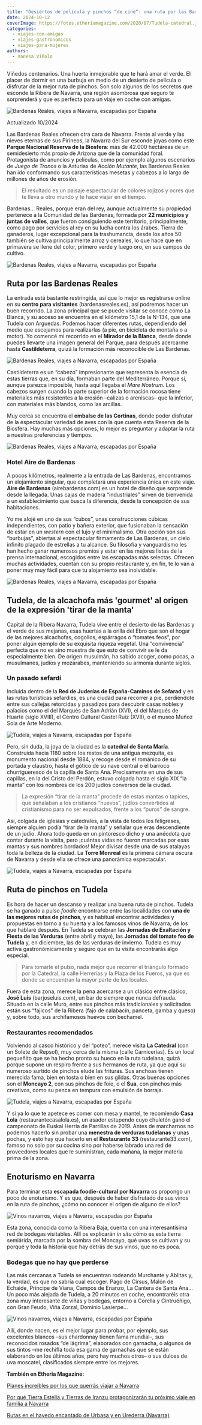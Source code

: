 ```yaml
---
title: "Desiertos de película y pinchos “de cine”: una ruta por las Bardenas Reales y Tudela"
date: 2024-10-12
coverImage: https://fotos.etheriamagazine.com/2020/07/Tudela-catedral.jpg
categories: 
  - viajes-con-amigas
  - viajes-gastronomicos
  - viajes-para-mujeres
authors: 
  - Vanesa Viñolo
---
```


Viñedos centenarios. Una huerta inmejorable que te hará amar el verde. El placer de 
dormir en una burbuja en medio de un desierto de película o disfrutar de la mejor ruta 
de pinchos. Son solo algunos de los secretos que esconde la Ribera de Navarra, una 
región asombrosa que seguro te sorprenderá y que es perfecta para un viaje en coche con 
amigas. 

![Bardenas Reales, viajes a Navarra, escapadas por España](https://fotos.etheriamagazine.com/2020/07/bardenas-ruta.jpg "Bardenas Reales © Marco de Luca")

Actualizado 10/2024 

Las Bardenas Reales ofrecen otra cara de Navarra. Frente al verde y las nieves eternas 
de sus Pirineos, la Navarra del Sur esconde joyas como este **Parque Nacional Reserva de 
la Biosfera**: más de 42.000 hectáreas de un semidesierto más propio de Arizona que de 
la comunidad foral. Protagonista de anuncios y películas, como por ejemplo algunos 
escenarios de _Juego de Tronos_ o la Asturiax de _Acción Mutante_, las Bardenas Reales 
han ido conformando sus características mesetas y cabezos a lo largo de millones de años 
de erosión. 

> El resultado es un paisaje espectacular de colores rojizos y ocres que te lleva a otro 
> mundo y te hace viajar en el tiempo. 

Bardenas… Reales, porque eran del rey, aunque actualmente su propiedad pertenece a la 
Comunidad de las Bardenas, formada por **22 municipios y juntas de valles**, que fueron 
consiguiendo este territorio, principalmente, como pago por servicios al rey en su lucha 
contra los árabes. Tierra de ganaderos, lugar excepcional para la trashumancia, desde 
los años 50 también se cultiva principalmente arroz y cereales, lo que hace que en 
primavera se llene del color, primero verde y luego oro, en sus campos de cultivo. 

![Bardenas Reales, viajes a Navarra, escapadas por España](https://fotos.etheriamagazine.com/2020/07/bardenas-desierto.jpg "Árido paisaje de las Bardenas Reales.")

## Ruta por las Bardenas Reales

La entrada está bastante restringida, así que lo mejor es registrarse online en su 
**centro para visitantes** (bardenasreales.es), así podremos hacer un buen recorrido. La 
zona principal que se puede visitar se conoce como La Blanca, y su acceso se encuentra 
en el kilómetro 15,1 de la N-134, que une Tudela con Arguedas. Podemos hacer diferentes 
rutas, dependiendo del medio que escojamos para realizarlas (a pie, en bicicleta de 
montaña o a motor). Yo comencé mi recorrido en el **Mirador de la Blanca**, desde donde 
puedes llevarte una imagen general del Parque, para después acercarme hasta 
**Castildeterra**, quizá la formación más reconocible de Las Bardenas. 

![Bardenas Reales, viajes a Navarra, escapadas por España](https://fotos.etheriamagazine.com/2020/07/bardenas-monticulo.jpg "Castildeterra en las Bardenas Reales.")

Castildeterra es un “cabezo” impresionante que representa la esencia de estas tierras 
que, en su día, formaban parte del Mediterráneo. Porque sí, aunque parezca imposible, 
hasta aquí llegaba el _Mare Nostrum_. Los cabezos surgen cuando la parte superior de la 
formación rocosa tiene materiales más resistentes a la erosión –calizas o areniscas– que 
la inferior, con materiales más blandos, como las arcillas. 

Muy cerca se encuentra el **embalse de las Cortinas**, donde poder disfrutar de la 
espectacular variedad de aves con la que cuenta esta Reserva de la Biosfera. Hay muchas 
más opciones, lo mejor es preguntar y adaptar la ruta a nuestras preferencias y tiempos. 

![Bardenas Reales, viajes a Navarra, escapadas por España](https://fotos.etheriamagazine.com/2020/07/Bardenas-aires-de-bardenas-burbuja.jpg "Habitación-burbuja para ver las estrellas en el hotel Aire de Bardenas.")

### Hotel Aire de Bardenas

A pocos kilómetros, realmente a la entrada de Las Bardenas, encontramos un alojamiento 
singular, que completará una experiencia única en este viaje. **Aire de Bardenas** 
(airebardenas.com) es un hotel de diseño que sorprende desde la llegada. Unas cajas de 
madera “industriales” sirven de bienvenida a un establecimiento que busca la diferencia, 
desde la concepción de sus habitaciones. 

Yo me alojé en uno de sus “cubos”, unas construcciones cúbicas independientes, con patio 
y bañera exterior, que fusionaban la sensación de estar en un _western_ con el lujo y el 
minimalismo. Otra opción son sus “burbujas”, abiertas al espectacular firmamento de Las 
Bardenas, un cielo infinito plagado de estrellas a tu alcance. Su filosofía y 
vanguardismo les han hecho ganar numerosos premios y estar en las mejores listas de la 
prensa internacional, escogidos entre las escapadas más selectas. Ofrecen muchas 
actividades, cuentan con su propio restaurante y, en fin, te lo van a poner muy muy 
fácil para que tu alojamiento sea inolvidable. 

![Bardenas Reales, viajes a Navarra, escapadas por España](https://fotos.etheriamagazine.com/2020/07/Tudela-alcachofas.jpg "Alcachofas de Navarra.")

## Tudela, de la alcachofa más 'gourmet' al origen de la expresión 'tirar de la manta'

Capital de la Ribera Navarra, Tudela vive entre el desierto de las Bardenas y el verde 
de sus mejanas, esas huertas a la orilla del Ebro que son el hogar de las mejores 
alcachofas, cogollos, espárragos o “tomates feos”, por poner algún ejemplo de su 
exquisita riqueza vegetal. Una “convivencia” perfecta que no es sino muestra de que esto 
de convivir se le da especialmente bien. De origen musulmán, ha sabido acoger, como 
pocas, a musulmanes, judíos y mozárabes, manteniendo su armonía durante siglos. 

### Un pasado sefardí

Incluida dentro de la **Red de Juderías de España-Caminos de Sefarad** y en las rutas 
turísticas sefardíes, es una ciudad para recorrer a pie, perdiéndote entre sus callejas 
retorcidas y pasadizos para descubrir casas nobles y palacios como el del Marqués de San 
Adrián (XVI), el del Marqués de Huarte (siglo XVIII), el Centro Cultural Castel Ruiz 
(XVII), o el museo Muñoz Sola de Arte Moderno. 

![Tudela, viajes a Navarra, escapadas por España](https://fotos.etheriamagazine.com/2020/07/Tudela-catedral.jpg "Catedral de Santa María de Tudela. © Blanca Aldanondo Otamendi")

Pero, sin duda, la joya de la ciudad es la **catedral de Santa María**. Construida hacia 
1180 sobre los restos de una antigua mezquita, es monumento nacional desde 1884, y 
recoge desde el románico de su portada y claustro, hasta el gótico de su nave central o 
el barroco churrigueresco de la capilla de Santa Ana. Precisamente en una de sus 
capillas, en la del Cristo del Perdón, estuvo colgada hasta el siglo XIX “la manta” con 
los nombres de los 200 judíos conversos de la ciudad. 

> La expresión “tirar de la manta” procede de estas mantas o tapices, que señalaban a los 
> cristianos “nuevos”, judíos convertidos al cristianismo para no ser expulsados, frente a 
> los “puros” de sangre. 

Así, colgada de iglesias y catedrales, a la vista de todos los feligreses, siempre 
alguien podía “tirar de la manta” y señalar que eras descendiente de un judío. Ahora 
todo queda en un pintoresco dicho y una anécdota que contar durante la visita, pero 
¡cuántas vidas no fueron marcadas por esas mantas y sus nombres bordados! Mejor divisar 
desde una de sus atalayas toda la belleza de la ciudad. La **Torre Monreal** es la 
primera cámara oscura de Navarra y desde ella se ofrece una panorámica espectacular. 

![Tudela, viajes a Navarra, escapadas por España](https://fotos.etheriamagazine.com/2020/07/Tudela-verduras.jpg "Verduras de Navarra. © Blanca Aldanondo Otamendi")

## Ruta de pinchos en Tudela

Es hora de hacer un descanso y realizar una buena ruta de pinchos. Tudela se ha ganado a 
pulso _foodie_ encontrarse entre las localidades con **una de las mejores rutas de 
pinchos**, y es habitual encontrar actividades y propuestas en torno a su huerta y a los 
famosos vinos de Navarra, de los que hablaré después. En Tudela se celebran las 
**Jornadas de Exaltación y Fiesta de las Verduras** (entre abril y mayo), las **Jornadas 
del tomate feo de Tudela** y, en diciembre, las de las verduras de invierno. Tudela es 
muy activa gastronómicamente y seguro que en tu visita encontrarás algo especial. 

> Para tomarle el pulso, nada mejor que recorrer el triángulo formado por la Catedral, la 
> calle Herrerías y la Plaza de los Fueros, ya que es donde se encuentran la mayor parte 
> de los locales. 

Fuera de esta zona, merece la pena acercarse a un clásico entre clásico, **José Luis** 
(barjoseluis.com), un bar de siempre que nunca defrauda. Situado en la calle Muro, entre 
sus pinchos más tradicionales y solicitados están sus “fajicos” de la Ribera (fajo de 
calabacín, panceta, gamba y queso) y, sobre todo, sus archifamosos huevos con bechamel. 

### Restaurantes recomendados

Volviendo al casco histórico y del “poteo”, merece visita **La Catedral** (con un Solete 
de Repsol), muy cerca de la misma (calle Carnicerías). Es un local pequeñito que se ha 
hecho pronto su hueco en la ruta tudelana, quizá porque supone un respiro frente a sus 
hermanos de ruta, ya que aquí su numeroso surtido de pinchos elude las frituras. Sus 
anchoas tienen merecida fama, bien en tosta o bien en sus gildas. Otras buenas opciones 
son el **Moncayo 2**, con sus pinchos de foie, o el **Sua**, con pinchos más creativos, 
como su penca en tempura con emulsión de borraja. 

![Tudela, viajes a Navarra, escapadas por España](https://fotos.etheriamagazine.com/2020/07/bardenas-esparragos-al-natural.jpg "Espárragos al natural, alimento con DO Navarra.")

Y si ya lo que te apetece es comer con mesa y mantel, te recomiendo **Casa Lola** 
(restaurantecasalola.es), un asador estupendo cuyo chuletón ganó el campeonato de Euskal 
Herria de Parrillas de 2019. Antes de marcharnos no podemos hacerlo sin probar una 
**menestra de verduras tudelanas** y unas pochas, y esto hay que hacerlo en el 
**Restaurante 33** (restaurante33.com), famoso no solo por su cocina sino por haberse 
labrado una red de proveedores locales que le suministran, cada mañana, la mejor materia 
prima de la zona. 

## Enoturismo en Navarra

Para terminar esta **escapada foodie-cultural por Navarra** os propongo un poco de 
enoturismo. Y es que, después de haber disfrutado de sus vinos en la ruta de pinchos, 
¿cómo no conocer el origen de alguno de ellos? 

![Vinos navarros, viajes a Navarra, escapadas por España](https://fotos.etheriamagazine.com/2020/07/navarra-bodegas-pago-cirsus.jpg "Viñedos de © Pago de Cirsus")

Esta zona, conocida como la Ribera Baja, cuenta con una interesantísima red de bodegas 
visitables. Allí os explicarán _in situ_ cómo es esta tierra semiárida, marcada por la 
sombra del Moncayo, qué uvas se cultivan y su porqué y toda la historia que hay detrás 
de sus vinos, que no es poca. 

### Bodegas que no hay que perderse

Las más cercanas a Tudela se encuentran rodeando Murchante y Ablitas y, la verdad, es 
que no sabría cuál escoger. Pago de Cirsus, Malón de Echaide, Príncipe de Viana, Campos 
de Enanzo, La Cantera de Santa Ana… Un poco más alejada de Tudela, a 20 minutos en 
coche, encontraréis otra zona muy interesante de viñas y bodegas, entorno a Corella y 
Cintruéñigo, con Gran Feudo, Viña Zorzal, Dominio Lasierpe… 

![Vinos navarros, viajes a Navarra, escapadas por España](https://fotos.etheriamagazine.com/2020/07/vinedos-malon-echaide.jpg "© Bodega Malón de Echaide.")

Allí, donde nacen, es el mejor lugar para probar, por ejemplo, sus excelentes blancos 
–sus chardonnay tienen fama mundial–, sus reconocidos rosados “de lágrima”, elaborados 
con garnacha, o algunos de sus tintos –me rechifla toda esa gama de garnachas que se 
están elaborando en los últimos años, pero hay muchos otros– o sus dulces de uva 
moscatel, clasificados siempre entre los mejores. 

**También en Etheria Magazine:** 

[Planes increíbles por los que querrás viajar a 
Navarra](https://etheriamagazine.com/2021/12/23/planes-en-navarra-con-amigas/) 

[Por qué Tierra Estella y Tierras de Iranzu protagonizarán tu próximo viaje en familia a 
Navarra](https://etheriamagazine.com/2021/02/08/navarra-en-familia-tierra-estella-y-tierras-de-iranzu/) 

[Rutas en el hayedo encantado de Urbasa y en Urederra 
(Navarra)](https://etheriamagazine.com/2020/10/05/que-rutas-hacer-en-hayedo-de-urbasa-urederra-navarra/)
